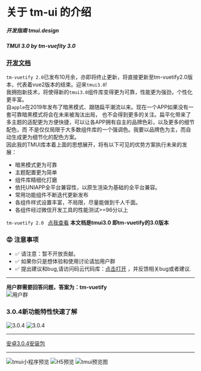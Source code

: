

#  关于 tm-ui 的介绍

##### 开发指南 tmui.design
##### TMUI 3.0 by tm-vuefity 3.0

### [开发文档](https://tmui.design/)

```tm-vuetify 2.0```已发布10月余，亦即将终止更新，将直接更新至tm-vuetify2.0版本，代表着vue2版本的结束。迎来```tmui3.0```!<br>
我拥抱新技术，将使得新的```tmui3.0```组件库变得更为可靠，性能更为强劲，个性化更丰富。<br>
自```apple```在2019年发布了暗黑模式、跟随扁平潮流以来。现在一个APP如果没有一套可靠暗黑模式将会在未来被淘汰出局，
也不会得到更多的关注。扁平化带来了多主题的适配更为方便快捷，可以让各APP拥有自主的品牌色彩，以及更多的细节配色，而
不是仅仅局限于大多数组件库的一个强调色。我要以品牌色为主，而自动生成更为细节化的配色方案。<br>
因此我的TMUI库本着上面的思想展开，将有以下可见的优势方案执行未来的发展：
- 暗黑模式更为可靠
- 主题配置更为简单
- 组件库精细化打磨
- 依托UNIAPP全平台兼容性，以原生渲染为基础的全平台兼容。
- 常用功能组件不断迭代更新发布
- 各组件样式设置丰富，不局限，尽量能做到千人千面。
- 各组件经过微信开发工具的性能测试>=96分以上

```tm-vuetify 2.0 ``` [点我查看](https://ext.dcloud.net.cn/plugin?id=5949)
**本文档是tmui3.0 即tm-vuetify的3.0版本**

### :rage: 注意事项

- :white_check_mark: 请注意：暂不开放贡献。
- :white_check_mark: 如果你只是想体验和使用讨论请加用户群
- :white_check_mark: 提出建议和bug,请访问码云代码库：[点击打开](https://gitee.com/LYTB/tmui-design)
，并反馈相关bug或者建议.

---

**用户群需要回答问题，答案为：tm-vuetify** <br>
![用户群](https://jx2d.cn/yuwuimages/tmUI%E7%94%A8%E6%88%B7%E7%BE%A4%E7%BE%A4%E8%81%8A%E4%BA%8C%E7%BB%B4%E7%A0%81.png)

### 3.0.4新功能特性快速了解 

![3.0.4](https://vkceyugu.cdn.bspapp.com/VKCEYUGU-f5b1722f-8766-40af-a22a-acc454202a37/86bce318-d3a0-4c88-8e9c-cd764fed81e1.gif)
![3.0.4](https://vkceyugu.cdn.bspapp.com/VKCEYUGU-f5b1722f-8766-40af-a22a-acc454202a37/f33285fd-5f26-4092-95a2-2fe8f4aee2ed.gif)


----

[安卓3.0.4安装包](https://gitee.com/LYTB/tmui-design/releases/3.0.4)

----

![tmui小程序预览](https://vkceyugu.cdn.bspapp.com/VKCEYUGU-f5b1722f-8766-40af-a22a-acc454202a37/718acb30-0164-42d6-90bd-b82a5acc122a.jpg)
![H5预览](https://vkceyugu.cdn.bspapp.com/VKCEYUGU-f5b1722f-8766-40af-a22a-acc454202a37/65b5739c-fc71-45b7-9b02-5dc1629d33ce.png)
![tmui预览图](https://vkceyugu.cdn.bspapp.com/VKCEYUGU-f5b1722f-8766-40af-a22a-acc454202a37/0672c1be-2519-4e36-962b-072852193025.png)

